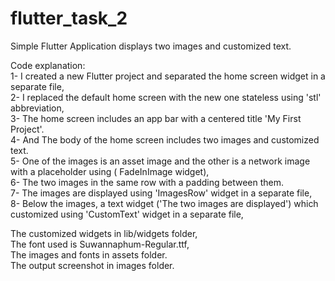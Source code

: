 # flutter_task_2

Simple Flutter Application displays two images and customized text.

Code explanation:    
1- I created a new Flutter project and separated the home screen widget in a separate file,    
2- I replaced the default home screen with the new one stateless using 'stl' abbreviation,  
3- The home screen includes an app bar with a centered title 'My First Project'.  
4- And The body of the home screen includes two images and customized text.  
5- One of the images is an asset image and the other is a network image with a placeholder using (
FadeInImage widget),   
6- The two images in the same row with a padding between them.  
7- The images are displayed using 'ImagesRow' widget in a separate file,   
8- Below the images, a text widget ('The two images are displayed') which customized using 'CustomText' widget in a separate file,  


The customized widgets in lib/widgets folder,   
The font used is Suwannaphum-Regular.ttf,  
The images and fonts in assets folder.   
The output screenshot in images folder.
